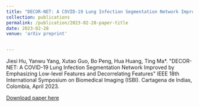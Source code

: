 ```yaml
---
title: "DECOR-NET: A COVID-19 Lung Infection Segmentation Network Improved by Emphasizing Low-level Features and Decorrelating Features"
collection: publications
permalink: /publication/2023-02-28-paper-title
date: 2023-02-28
venue: 'arXiv preprint'


---
```

Jiesi Hu, Yanwu Yang, Xutao Guo, Bo Peng, Hua Huang, Ting Ma*. "DECOR-NET: A COVID-19 Lung Infection Segmentation Network Improved by Emphasizing Low-level Features and Decorrelating Features" IEEE 18th International Symposium on Biomedical Imaging (ISBI). Cartagena de Indias, Colombia, April 2023.

[Download paper here](http://nit-hit.github.io/files/paper1.pdf)
